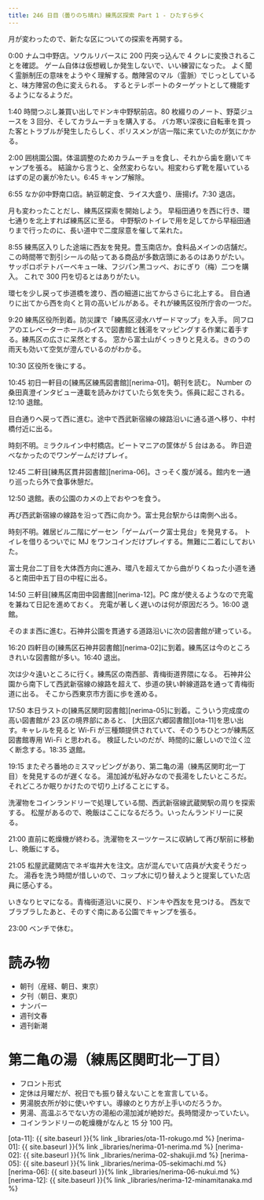 ```yaml
---
title: 246 日目（曇りのち晴れ）練馬区探索 Part 1 - ひたすら歩く
---
```


月が変わったので、新たな区についての探索を再開する。

0:00 ナムコ中野店。ソウルリバースに 200 円突っ込んで 4 クレに変換されることを確認。
ゲーム自体は仮想戦しか発生しないで、いい練習になった。
よく聞く霊脈制圧の意味をようやく理解する。敵陣営のマル（霊脈）でじっとしていると、味方陣営の色に変えられる。
するとテレポートのターゲットとして機能するようになるようだ。

1:40 時間つぶし兼買い出しでドンキ中野駅前店。80 枚綴りのノート、野菜ジュースを 3 回分、そしてカラムーチョを購入する。
バカ寒い深夜に自転車を買った客とトラブルが発生したらしく、ポリスメンが店一階に来ていたのが気にかかる。

2:00 囲桃園公園。体温調整のためカラムーチョを食し、それから歯を磨いてキャンプを張る。
結論から言うと、全然変わらない。相変わらず靴を履いているはずの足の裏が冷たい。6:45 キャンプ解除。

6:55 なか卯中野南口店。納豆朝定食、ライス大盛り、唐揚げ。7:30 退店。

月も変わったことだし、練馬区探索を開始しよう。
早稲田通りを西に行き、環七通りを北上すれば練馬区に至る。
中野駅のトイレで用を足してから早稲田通りまで行ったのに、長い道中で二度尿意を催して呆れた。

8:55 練馬区入りした途端に西友を発見。豊玉南店か。食料品メインの店舗だ。
この時間帯で割引シールの貼ってある商品が多数店頭にあるのはありがたい。
サッポロポテトバーベキュー味、フジパン黒コッペ、おにぎり（梅）二つを購入。
これで 300 円を切るとはありがたい。

環七を少し戻って歩道橋を渡り、西の細道に出てからさらに北上する。
目白通りに出てから西を向くと背の高いビルがある。それが練馬区役所庁舎の一つだ。

9:20 練馬区役所到着。防災課で「練馬区浸水ハザードマップ」を入手。
同フロアのエレベーターホールのイスで図書館と銭湯をマッピングする作業に着手する。練馬区の広さに呆然とする。
窓から富士山がくっきりと見える。きのうの雨天も効いて空気が澄んでいるのがわかる。

10:30 区役所を後にする。

10:45 初日一軒目の[練馬区練馬図書館][nerima-01]。朝刊を読む。
Number の桑田真澄インタビュー連載を読みかけていたら気を失う。係員に起こされる。
12:10 退館。

目白通りへ戻って西に進む。途中で西武新宿線の線路沿いに通る道へ移り、中村橋付近に出る。

時刻不明。ミラクルイン中村橋店。ビートマニアの筐体が 5 台はある。
昨日遊べなかったのでワンゲームだけプレイ。

12:45 二軒目[練馬区貫井図書館][nerima-06]。さっそく腹が減る。館内を一通り巡ったら外で食事休憩だ。

12:50 退館。表の公園のカメの上でおやつを食う。

再び西武新宿線の線路を沿って西に向かう。富士見台駅からは南側へ出る。

時刻不明。雑居ビル二階にゲーセン「ゲームパーク富士見台」を発見する。
トイレを借りるついでに MJ をワンコインだけプレイする。無難に二着にしておいた。

富士見台二丁目を大体西方向に進み、環八を超えてから曲がりくねった小道を通ると南田中五丁目の中程に出る。

14:50 三軒目[練馬区南田中図書館][nerima-12]。PC 席が使えるようなので充電を兼ねて日記を進めておく。
充電が著しく遅いのは何が原因だろう。16:00 退館。

そのまま西に進む。石神井公園を貫通する道路沿いに次の図書館が建っている。

16:20 四軒目の[練馬区石神井図書館][nerima-02]に到着。練馬区は今のところきれいな図書館が多い。16:40 退出。

次は少々遠いところに行く。練馬区の南西部、青梅街道界隈になる。
石神井公園から南下して西武新宿線の線路を超えて、歩道の狭い幹線道路を通って青梅街道に出る。
そこから西東京市方面に歩を進める。

17:50 本日ラストの[練馬区関町図書館][nerima-05]に到着。こういう完成度の高い図書館が 23 区の境界部にあると、
[大田区六郷図書館][ota-11]を思い出す。キャレルを見ると Wi-Fi が三種類提供されていて、そのうちひとつが練馬区図書館専用 Wi-Fi と思われる。
検証したいのだが、時間的に厳しいので泣く泣く断念する。18:35 退館。

19:15 またぞろ番地のミスマッピングがあり、第二亀の湯（練馬区関町北一丁目）を発見するのが遅くなる。
湯加減が私好みなので長湯をしたいところだ。それどころか眠りかけたので切り上げることにする。

洗濯物をコインランドリーで処理している間、西武新宿線武蔵関駅の周りを探索する。
松屋があるので、晩飯はここになるだろう。いったんランドリーに戻る。

21:00 直前に乾燥機が終わる。洗濯物をスーツケースに収納して再び駅前に移動し、晩飯にする。

21:05 松屋武蔵関店でネギ塩丼大を注文。店が混んでいて店員が大変そうだった。
湯呑を洗う時間が惜しいので、コップ水に切り替えようと提案していた店員に感心する。

いきなりヒマになる。青梅街道沿いに戻り、ドンキや西友を見つける。
西友でブラブラしたあと、そのすぐ南にある公園でキャンプを張る。

23:00 ベンチで休む。

# 読み物

* 朝刊（産経、朝日、東京）
* 夕刊（朝日、東京）
* ナンバー
* 週刊文春
* 週刊新潮

# 第二亀の湯（練馬区関町北一丁目）

* フロント形式
* 定休は月曜だが、祝日でも振り替えないことを宣言している。
* 男湯脱衣所が妙に使いやすい。導線のとり方が上手いのだろうか。
* 男湯、高温ぶろでない方の湯船の湯加減が絶妙だ。長時間浸かっていたい。
* コインランドリーの乾燥機がなんと 15 分 100 円。

[ota-11]: {{ site.baseurl }}{% link _libraries/ota-11-rokugo.md %}
[nerima-01]: {{ site.baseurl }}{% link _libraries/nerima-01-nerima.md %}
[nerima-02]: {{ site.baseurl }}{% link _libraries/nerima-02-shakujii.md %}
[nerima-05]: {{ site.baseurl }}{% link _libraries/nerima-05-sekimachi.md %}
[nerima-06]: {{ site.baseurl }}{% link _libraries/nerima-06-nukui.md %}
[nerima-12]: {{ site.baseurl }}{% link _libraries/nerima-12-minamitanaka.md %}
